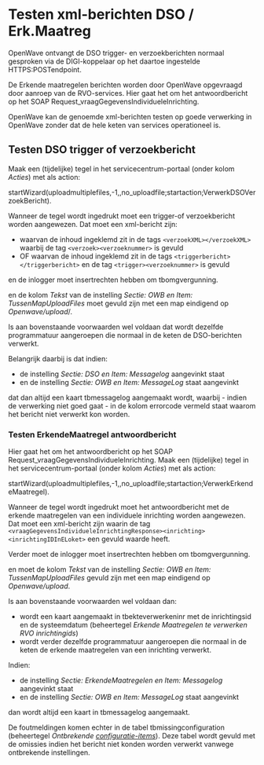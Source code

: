 # Testen xml-berichten DSO / Erk.Maatreg

OpenWave ontvangt de DSO trigger- en verzoekberichten normaal gesproken via de DIGI-koppelaar op het daartoe ingestelde HTTPS:POSTendpoint.

De Erkende maatregelen berichten worden door OpenWave opgevraagd door aanroep van de RVO-services. Hier gaat het om het antwoordbericht op het SOAP Request_vraagGegevensIndividueleInrichting.

OpenWave kan de genoemde xml-berichten testen op goede verwerking in OpenWave zonder dat de hele keten van services operationeel is.

## Testen DSO trigger of verzoekbericht

Maak een (tijdelijke) tegel in het servicecentrum-portaal (onder kolom _Acties_) met als action:

startWizard(uploadmultiplefiles,-1,,no_uploadfile;startaction;VerwerkDSOVerzoekBericht).

Wanneer de tegel wordt ingedrukt moet een trigger-of verzoekbericht worden aangewezen. Dat moet een xml-bericht zijn:

- waarvan de inhoud ingeklemd zit in de tags `<verzoekXML></verzoekXML>` waarbij de tag `<verzoek><verzoeknummer>` is gevuld
- OF waarvan de inhoud ingeklemd zit in de tags `<triggerbericht></triggerbericht>` en de tag `<trigger><verzoeknummer>` is gevuld

en de inlogger moet insertrechten hebben om tbomgvergunning.

en de kolom _Tekst_ van de instelling _Sectie: OWB en Item: TussenMapUploadFiles_ moet gevuld zijn met een map eindigend op _Openwave/upload_/.

Is aan bovenstaande voorwaarden wel voldaan dat wordt dezelfde programmatuur aangeroepen die normaal in de keten de DSO-berichten verwerkt.

Belangrijk daarbij is dat indien:

- de instelling _Sectie: DSO en Item: Messagelog_ aangevinkt staat
- en de instelling _Sectie: OWB en Item: MessageLog_ staat aangevinkt

dat dan altijd een kaart tbmessagelog aangemaakt wordt, waarbij - indien de verwerking niet goed gaat - in de kolom errorcode vermeld staat waarom het bericht niet verwerkt kon worden.

### Testen ErkendeMaatregel antwoordbericht

Hier gaat het om het antwoordbericht op het SOAP Request_vraagGegevensIndividueleInrichting.
Maak een (tijdelijke) tegel in het servicecentrum-portaal (onder kolom _Acties_) met als action:

startWizard(uploadmultiplefiles,-1,,no_uploadfile;startaction;VerwerkErkendeMaatregel).

Wanneer de tegel wordt ingedrukt moet het antwoordbericht met de erkende maatregelen van een individuele inrichting worden aangewezen. Dat moet een xml-bericht zijn waarin de tag `<vraagGegevensIndividueleInrichtingResponse><inrichting><inrichtingIDInELoket>` een gevuld waarde heeft.

Verder moet de inlogger moet insertrechten hebben om tbomgvergunning.

en moet de kolom _Tekst_ van de instelling _Sectie: OWB en Item: TussenMapUploadFiles_ gevuld zijn met een map eindigend op _Openwave/upload_.

Is aan bovenstaande voorwaarden wel voldaan dan:

- wordt een kaart aangemaakt in tbekteverwerkeninr met de inrichtingsid en de systeemdatum (beheertegel _Erkende Maatregelen te verwerken RVO inrichtingids_)
- wordt verder dezelfde programmatuur aangeroepen die normaal in de keten de erkende maatregelen van een inrichting verwerkt.

Indien:

- de instelling _Sectie: ErkendeMaatregelen en Item: Messagelog_ aangevinkt staat
- en de instelling _Sectie: OWB en Item: MessageLog_ staat aangevinkt

dan wordt altijd een kaart in tbmessagelog aangemaakt.

De foutmeldingen komen echter in de tabel tbmissingconfiguration (beheertegel _Ontbrekende [configuratie-items](/docs/instellen_inrichten/configuratie.md)_). Deze tabel wordt gevuld met de omissies indien het bericht niet konden worden verwerkt vanwege ontbrekende instellingen.
